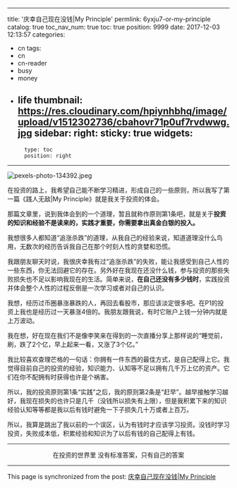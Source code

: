 
---
title: '庆幸自己现在没钱|My Principle'
permlink: 6yxju7-or-my-principle
catalog: true
toc_nav_num: true
toc: true
position: 9999
date: 2017-12-03 12:13:57
categories:
- cn
tags:
- cn
- cn-reader
- busy
- money
- life
thumbnail: https://res.cloudinary.com/hpiynhbhq/image/upload/v1512302736/cbahovr71p0uf7rvdwwg.jpg
sidebar:
    right:
        sticky: true
widgets:
    -
        type: toc
        position: right
---


![pexels-photo-134392.jpeg](https://res.cloudinary.com/hpiynhbhq/image/upload/v1512302736/cbahovr71p0uf7rvdwwg.jpg)

在投资的路上，我希望自己能不断学习精进，形成自己的一些原则，所以我写了第一篇《践人无敌|My Principle》就是我关于投资的体会。

那篇文章里，说到我体会到的一个道理，暂且就称作原则第1条吧，就是关于**投资的知识和经验不是读来的，实践才重要，你需要拿出真金白银的投入。**

我想很多人都知道“追涨杀跌”的道理，从我自己的经验来说，知道道理没什么鸟用，无数次的经历告诉我自己在那个时刻人性的贪婪和恐慌。

我跟朋友聊天时说，我很庆幸我有过“追涨杀跌”的失败，能让我感受到自己人性的一些东西，你无法回避它的存在。另外好在我现在还没什么钱，参与投资的那些失败损失也不足以影响我现在的生活。简单来说，**在自己还没有多少钱时**，实践投资并体会整个人性的过程反倒是一次学习或者对自己的认识。

我想，经历过币圈暴涨暴跌的人，再回去看股市，那应该淡定很多吧。在P1的投资上我也是经历过一天暴涨4倍的。我朋友跟我说，有时它账户上钱一分钟内就是上万波动。

我在想，好在现在我们不是像李笑来在得到的一次直播分享上那样说的“睡觉前，刷，跌了2个亿，早上起来一看，又涨了3个亿。”

我比较喜欢查理芒格的一句话：你拥有一件东西的最佳方式，是自己配得上它。我觉得目前自己的投资的经验，知识能力、认知等不足以拥有几千万上亿的资产。它们在你不配拥有时获得也许是个祸害。

所以，我的投资原则第1条“实践”之后，我的原则第2条是“赶早”。越早接触学习越好，我现在损失的也许只是几千（没钱所以损失有上限），但是我积累下来的知识经验认知等等都是我以后有钱时避免一下子损失几十万或者上百万。

所以，我算是跳出了我以前的一个误区，认为有钱时才应该学习投资。没钱时学习投资，失败成本低，积累经验和知识为了以后有钱的自己配得上有钱。

---

<center>在投资的世界里
没有标准答案，只有自己的答案</center>



- - -

This page is synchronized from the post: [庆幸自己现在没钱|My Principle](https://steemit.com/@yellowbird/6yxju7-or-my-principle)
